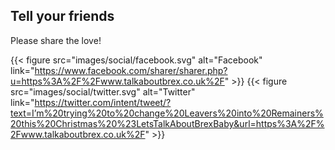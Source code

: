 ---
---
## Tell your friends

Please share the love!

{{< figure src="images/social/facebook.svg" alt="Facebook" link="https://www.facebook.com/sharer/sharer.php?u=https%3A%2F%2Fwww.talkaboutbrex.co.uk%2F" >}}
{{< figure src="images/social/twitter.svg" alt="Twitter" link="https://twitter.com/intent/tweet/?text=I’m%20trying%20to%20change%20Leavers%20into%20Remainers%20this%20Christmas%20%23LetsTalkAboutBrexBaby&url=https%3A%2F%2Fwww.talkaboutbrex.co.uk%2F" >}}
